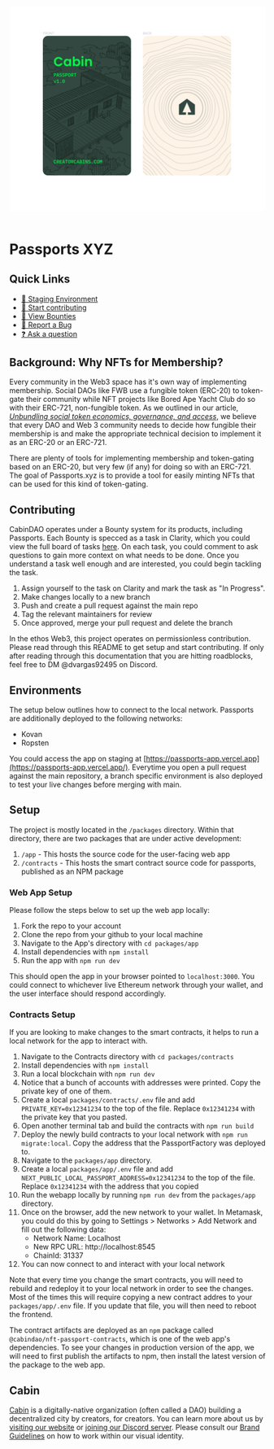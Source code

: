 <div align="center">
  <img src='./assets/cabin-passports.png'>
</div>

<br />

# Passports XYZ

## Quick Links

- [🎤 Staging Environment](https://passports-app.vercel.app/)
- [🙋 Start contributing](#Contributing)
- [🎯 View Bounties](https://app.clarity.so/cabin/view/3039c279-2ee2-4da2-a604-dc1c23d5010c)
- [🐞 Report a Bug](https://github.com/CabinDAO/Passports/issues/new)
- [❓ Ask a question](https://github.com/CabinDAO/Passports/discussions)

## Background: Why NFTs for Membership?

Every community in the Web3 space has it's own way of implementing membership.
Social DAOs like FWB use a fungible token (ERC-20) to token-gate their community
while NFT projects like Bored Ape Yacht Club do so with their ERC-721,
non-fungible token. As we outlined in our article, _[Unbundling social token
economics, governance, and
access](https://creators.mirror.xyz/V7Ucba89-3qV9yFxj7Spj7YxjKAhc6TOd8nUcCp9n6k)_,
we believe that every DAO and Web 3 community needs to decide how fungible their
membership is and make the appropriate technical decision to implement it as an
ERC-20 or an ERC-721.

There are plenty of tools for implementing membership and token-gating based on
an ERC-20, but very few (if any) for doing so with an ERC-721. The goal of
Passports.xyz is to provide a tool for easily minting NFTs that can be used for
this kind of token-gating.

## Contributing

CabinDAO operates under a Bounty system for its products, including Passports. Each Bounty is specced as a task in Clarity, which you could view the full board of tasks [here](https://app.clarity.so/cabin/view/3039c279-2ee2-4da2-a604-dc1c23d5010c). On each task, you could comment to ask questions to gain more context on what needs to be done. Once you understand a task well enough and are interested, you could begin tackling the task.

1. Assign yourself to the task on Clarity and mark the task as "In Progress".
1. Make changes locally to a new branch
1. Push and create a pull request against the main repo
1. Tag the relevant maintainers for review
1. Once approved, merge your pull request and delete the branch

In the ethos Web3, this project operates on permissionless contribution. Please read through this README to get setup and start contributing. If only after reading through this documentation that you are hitting roadblocks, feel free to DM @dvargas92495 on Discord.

## Environments

The setup below outlines how to connect to the local network. Passports are additionally deployed to the following networks:

- Kovan
- Ropsten

You could access the app on staging at [https://passports-app.vercel.app](https://passports-app.vercel.app/). Everytime you open a pull request against the main repository, a branch specific environment is also deployed to test your live changes before merging with main.

## Setup

The project is mostly located in the `/packages` directory. Within that directory, there are two packages that are under active development:

1. `/app` - This hosts the source code for the user-facing web app
1. `/contracts` - This hosts the smart contract source code for passports, published as an NPM package

### Web App Setup

Please follow the steps below to set up the web app locally:

1. Fork the repo to your account
1. Clone the repo from your github to your local machine
1. Navigate to the App's directory with `cd packages/app`
1. Install dependencies with `npm install`
1. Run the app with `npm run dev`

This should open the app in your browser pointed to `localhost:3000`. You could connect to whichever live Ethereum network through your wallet, and the user interface should respond accordingly.

### Contracts Setup

If you are looking to make changes to the smart contracts, it helps to run a local network for the app to interact with.

1. Navigate to the Contracts directory with `cd packages/contracts`
1. Install dependencies with `npm install`
1. Run a local blockchain with `npm run dev`
1. Notice that a bunch of accounts with addresses were printed. Copy the private key of one of them.
1. Create a local `packages/contracts/.env` file and add `PRIVATE_KEY=0x12341234` to the top of the file. Replace `0x12341234` with the private key that you pasted.
1. Open another terminal tab and build the contracts with `npm run build`
1. Deploy the newly build contracts to your local network with `npm run migrate:local`. Copy the address that the PassportFactory was deployed to.
1. Navigate to the `packages/app` directory.
1. Create a local `packages/app/.env` file and add `NEXT_PUBLIC_LOCAL_PASSPORT_ADDRESS=0x12341234` to the top of the file. Replace `0x12341234` with the address that you copied
1. Run the webapp locally by running `npm run dev` from the `packages/app` directory.
1. Once on the browser, add the new network to your wallet. In Metamask, you could do this by going to Settings > Networks > Add Network and fill out the following data:
   - Network Name: Localhost
   - New RPC URL: http://localhost:8545
   - ChainId: 31337
1. You can now connect to and interact with your local network

Note that every time you change the smart contracts, you will need to rebuild and redeploy it to your local network in order to see the changes. Most of the times this will require copying a new contract addres to your `packages/app/.env` file. If you update that file, you will then need to reboot the frontend.

The contract artifacts are deployed as an `npm` package called `@cabindao/nft-passport-contracts`, which is one of the web app's dependencies. To see your changes in production version of the app, we will need to first publish the artifacts to npm, then install the latest version of the package to the web app.

## Cabin

[Cabin](https://www.creatorcabins.com) is a digitally-native organization (often
called a DAO) building a decentralized city by creators, for creators. You can
learn more about us by [visiting our website](https://www.creatorcabins.com) or
[joining our Discord server](https://discord.gg/4G6XjsCjM3). Please consult our
[Brand Guidelines](https://github.com/CabinDAO/topo) on how to work
within our visual identity.
